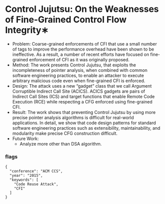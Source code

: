 # Control Jujutsu: On the Weaknesses of Fine-Grained Control Flow Integrity∗
- Problem: Coarse-grained enforcements of CFI that use a small number of tags to improve the performance overhead have been shown to be ineffective. As a result, a number of recent efforts have focused on fine-grained enforcement of CFI as it was originally proposed. 
- Method: The work presents Control Jujutsu, that exploits the incompleteness of pointer analysis, when combined with common software engineering practices, to enable an attacker to execute arbitrary malicious code even when fine-grained CFI is enforced.
- Design: The attack uses a new “gadget” class that we call Argument Corruptible Indirect Call Site (ACICS). ACICS gadgets are pairs of Indirect Call Sites (ICS) and target functions that enable Remote Code Execution (RCE) while respecting a CFG enforced using fine-grained CFI.
- Result: The work shows that preventing Control Jujutsu by using more precise pointer analysis algorithms is difficult for real-world applications. In detail, we show that code design patterns for standard software engineering practices such as extensibility, maintainability, and modularity make precise CFG construction difficult.
- Future Work:
  - Analyze more other than DSA algorithm.


### flags
```
{
  "conference": "ACM CCS",
  "year": "2015",
  "keywords": [
    "Code Reuse Attack",
    "CFI"
  ]
}
```
